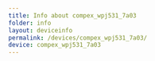 ```yaml
---
title: Info about compex_wpj531_7a03
folder: info
layout: deviceinfo
permalink: /devices/compex_wpj531_7a03/
device: compex_wpj531_7a03
---
```

